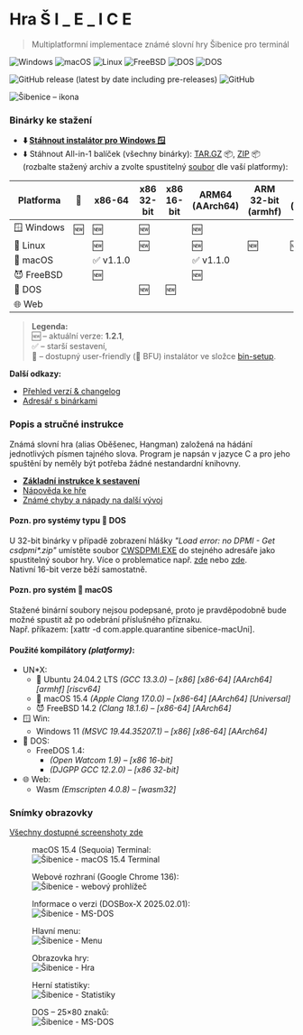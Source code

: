# Hra Š I _ E _ I C E

> Multiplatformní implementace známé slovní hry Šibenice pro terminál

![Windows](https://img.shields.io/badge/OS-Windows-lightgrey?logo=pcgamingwiki&logoColor=white)
![macOS](https://img.shields.io/badge/OS-macOS-black?logo=apple&logoColor=white)
![Linux](https://img.shields.io/badge/OS-Linux-black?logo=linux&logoColor=white)
![FreeBSD](https://img.shields.io/badge/OS-FreeBSD-black?logo=freebsd&logoColor=white)
![DOS](https://img.shields.io/badge/OS-DOS-lightgrey?logo=d&logoColor=white)
![DOS](https://img.shields.io/badge/Web-Assembly-654FF0?logo=webassembly&logoColor=white)

![GitHub release (latest by date including pre-releases)](https://img.shields.io/github/v/release/ma-ta/hra-sibenice?include_prereleases)
![GitHub](https://img.shields.io/github/license/ma-ta/hra-sibenice)

![Šibenice – ikona](/res/github.png)


### Binárky ke stažení

- **⬇️&nbsp;[Stáhnout instalátor pro Windows&nbsp;🪟](//github.com/ma-ta/hra-sibenice/releases/download/v1.2.1/sibenice-setupwin.exe)**
- ⬇️&nbsp;Stáhnout All-in-1 balíček (všechny binárky): 
  [TAR.GZ](//github.com/ma-ta/hra-sibenice/releases/download/v1.2.1/sibenice-bin.tar.gz)&nbsp;📦, 
  [ZIP](//github.com/ma-ta/hra-sibenice/releases/download/v1.2.1/sibenice-bin.zip)&nbsp;📦<br>
  (rozbalte stažený archiv a zvolte spustitelný [soubor](https://github.com/ma-ta/hra-sibenice/blob/v1.2.1/bin/#readme) dle vaší platformy):

| Platforma       | <span title="Instalátor">💽</span> | x86-64          | x86<br>32-bit  | x86<br>16-bit      | ARM64<br>(AArch64) | ARM 32-bit<br>(armhf) | RISC-V<br>(riscv64) | <span title="WebAssembly">Wasm<br>(wasm32)</span>
|-----------------|------------------------------------|-----------------|----------------|--------------------|--------------------|-----------------------|---------------------|--------------------------------------------------
| 🪟&nbsp;Windows | 🆕                                 | 🆕             | 🆕             |                    | 🆕                 |                       |                     |
| 🐧&nbsp;Linux   |                                    | 🆕              | 🆕             |                    | 🆕                 | 🆕                   | 🆕                  |
| 🍎&nbsp;macOS   |                                    | ✅&nbsp;v1.1.0  |                |                    | ✅&nbsp;v1.1.0     |                       |                     |
| 😈&nbsp;FreeBSD |                                    | 🆕              |                |                    | 🆕                 |                       |                     |
| 💾&nbsp;DOS     |                                    |                 | 🆕             | 🆕                 |                    |                       |                     |
| 🌐&nbsp;Web     |                                    |                 |                |                    |                    |                       |                     | 🆕

> **Legenda:**  
🆕&nbsp;–&nbsp;aktuální verze: **1.2.1**,  
✅&nbsp;–&nbsp;starší sestavení,  
💽&nbsp;–&nbsp;dostupný user-friendly (🐤 BFU) instalátor ve složce [bin-setup](https://github.com/ma-ta/hra-sibenice/tree/v1.2.1/bin-setup).

**Další odkazy:**
- [Přehled verzí &amp; changelog](//github.com/ma-ta/hra-sibenice/releases)
- [Adresář s binárkami](https://github.com/ma-ta/hra-sibenice/tree/v1.2.1/bin)


### Popis a stručné instrukce
Známá slovní hra (alias Oběšenec, Hangman) založená na hádání jednotlivých písmen tajného slova.
Program je napsán v jazyce C a pro jeho spuštění by neměly být potřeba žádné nestandardní knihovny.

- **[Základní instrukce k sestavení](https://github.com/ma-ta/hra-sibenice/blob/v1.2.1/how_make.md)**
- [Nápověda ke hře](https://github.com/ma-ta/hra-sibenice/blob/v1.2.1/res/napoveda.md)
- [Známé chyby a nápady na další vývoj](https://github.com/ma-ta/hra-sibenice/blob/v1.2.1/res/poznamky.md)

#### Pozn. pro systémy typu 💾&nbsp;DOS
U 32-bit binárky v případě zobrazení hlášky *"Load error: no DPMI - Get csdpmi\*.zip"* umístěte soubor [CWSDPMI.EXE](/bin/CWSDPMI.EXE) do stejného adresáře jako spustitelný soubor hry. Více o problematice např. [zde](//en.wikipedia.org/wiki/CWSDPMI) nebo [zde](https://sandmann.dotster.com/cwsdpmi/).  
Nativní 16-bit verze běží samostatně.

#### Pozn. pro systém 🍎&nbsp;macOS
Stažené binární soubory nejsou podepsané, proto je pravděpodobně bude možné spustit až po odebrání příslušného příznaku.<br>
Např. příkazem: [xattr -d com.apple.quarantine sibenice-macUni].

#### Použité kompilátory *(platformy)*:
- UN*X:
  - 🐧&nbsp;Ubuntu 24.04.2 LTS *(GCC 13.3.0) &ndash; [x86] [x86-64] [AArch64] [armhf] [riscv64]*
  - 🍎&nbsp;macOS 15.4 *(Apple Clang 17.0.0) &ndash; [x86-64] [AArch64] [Universal]*
  - 😈&nbsp;FreeBSD 14.2 *(Clang 18.1.6) &ndash; [x86-64] [AArch64]*
- 🪟&nbsp;Win:
  - Windows 11 *(MSVC 19.44.35207.1) &ndash; [x86] [x86-64] [AArch64]*
- 💾&nbsp;DOS:
  - FreeDOS 1.4:
    - *(Open Watcom 1.9) &ndash; [x86 16-bit]*
    - *(DJGPP GCC 12.2.0) &ndash; [x86 32-bit]*
- 🌐&nbsp;Web:
  - Wasm *(Emscripten 4.0.8) &ndash; [wasm32]*

### Snímky obrazovky

[Všechny dostupné screenshoty zde](https://github.com/ma-ta/hra-sibenice/tree/v1.2.1/res/screenshots)

<figure>
  <figcaption>macOS 15.4 (Sequoia) Terminal:</figcaption>
  <img src="/res/screenshots/hra-macos.png" alt="Šibenice - macOS 15.4 Terminal">
</figure>

<figure>
  <figcaption>Webové rozhraní (Google Chrome 136):</figcaption>
  <img src="/res/screenshots/hra-web.png" alt="Šibenice - webový prohlížeč">
</figure>

<figure>
  <figcaption>Informace o verzi (DOSBox-X 2025.02.01):</figcaption>
  <img src="res/screenshots/prepinace-dos.png" alt="Šibenice - MS-DOS">
</figure>

<figure>
  <figcaption>Hlavní menu:</figcaption>
  <img src="/res/screenshots/menu.png" alt="Šibenice - Menu">
</figure>

<figure>
  <figcaption>Obrazovka hry:</figcaption>
  <img src="/res/screenshots/hra.png" alt="Šibenice - Hra">
</figure>

<figure>
  <figcaption>Herní statistiky:</figcaption>
  <img src="/res/screenshots/kronika.png" alt="Šibenice - Statistiky">
</figure>

<figure>
  <figcaption>DOS&nbsp;&ndash;&nbsp;25&times;80 znaků:</figcaption>
  <img src="/res/screenshots/hra-dos.png" alt="Šibenice - MS-DOS">
</figure>
